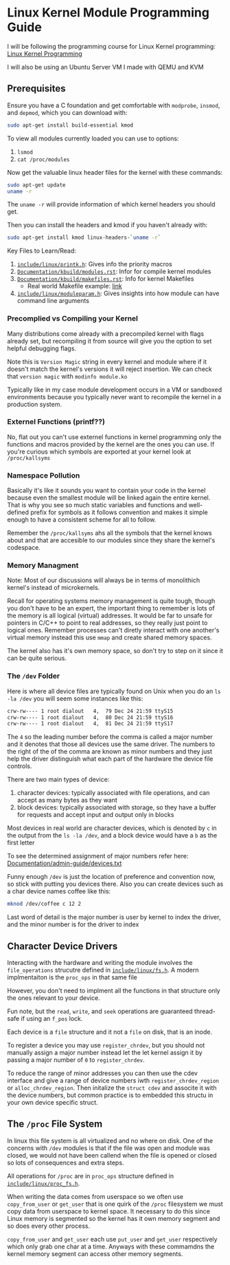 # Linux Kernel Module Programming Guide 

I will be following the programming course for Linux Kernel programming:
[Linux Kernel Programming](https://sysprog21.github.io/lkmpg/#introduction)

I will also be using an Ubuntu Server VM I made with QEMU and KVM

## Prerequisites

Ensure you have a C foundation and get comfortable with `modprobe`, `insmod`,
and `depmod`, which you can download with:

```sh
sudo apt-get install build-essential kmod
```

To view all modules currently loaded you can use to options:

1. `lsmod`
2. `cat /proc/modules`

Now get the valuable linux header files for the kernel with these commands:

```sh
sudo apt-get update
uname -r
```

The `uname -r` will provide information of which kernel headers you should get.

Then you can install the headers and kmod if you haven't already with:

```sh
sudo apt-get install kmod linux-headers-`uname -r`
```

Key Files to Learn/Read:

1. [`include/linux/printk.h`](https://git.kernel.org/pub/scm/linux/kernel/git/stable/linux.git/tree/include/linux/printk.h): Gives info the priority macros
2. [`Documentation/kbuild/modules.rst`](https://git.kernel.org/pub/scm/linux/kernel/git/stable/linux.git/tree/Documentation/kbuild/modules.rst): Infor for compile kernel modules
3. [`Documentation/kbuild/makefiles.rst`](https://git.kernel.org/pub/scm/linux/kernel/git/stable/linux.git/tree/Documentation/kbuild/makefiles.rst): Info for kernel Makefiles
    - Real world Makefile example: [link](https://git.kernel.org/pub/scm/linux/kernel/git/stable/linux.git/tree/drivers/char/Makefile)
4. [`include/linux/moduleparam.h`](https://git.kernel.org/pub/scm/linux/kernel/git/stable/linux.git/tree/include/linux/moduleparam.h): Gives insights into how module can have command line arguments

### Precomplied vs Compiling your Kernel

Many distributions come already with a precompiled kernel with flags already 
set, but recompiling it from source will give you the option to set helpful
debugging flags.

Note this is `Version Magic` string in every kernel and module where if it
doesn't match the kernel's versions it will reject insertion. We can check that 
`version magic` with `modinfo module.ko`

Typically like in my case module development occurs in a VM or sandboxed 
environments because you typically never want to recompile the kernel in a 
production system.

### Externel Functions (printf??)

No, flat out you can't use externel functions in kernel programming only the 
functions and macros provided by the kernel are the ones you can use. If you're
curious which symbols are exported at your kernel look at `/proc/kallsyms`

### Namespace Pollution

Basically it's like it sounds you want to contain your code in the kernel
because even the smallest module will be linked again the entire kernel. That is
why you see so much static variables and functions and well-defined prefix for
symbols as it follows convention and makes it simple enough to have a 
consistent scheme for all to follow.

Remember the `/proc/kallsyms` ahs all the symbols that the kernel knows about
and that are accesible to our modules since they share the kernel's codespace.

### Memory Managment

Note: Most of our discussions will always be in terms of monolithich kernel's
instead of microkernels.

Recall for operating systems memory management is quite tough, though you don't
have to be an expert, the important thing to remember is lots of the memory
is all logical (virtual) addresses. It would be far to unsafe for pointers
in C/C++ to point to real addresses, so they really just point to logical ones.
Remember processes can't diretly interact with one another's virtual memory
instead this use `mmap` and create shared memory spaces.

The kernel also has it's own memory space, so don't try to step on it since it
can be quite serious.


### The `/dev` Folder

Here is where all device files are typically found on Unix when you do an
`ls -la /dev` you will seem some instances like this:

```sh
crw-rw---- 1 root dialout   4,  79 Dec 24 21:59 ttyS15
crw-rw---- 1 root dialout   4,  80 Dec 24 21:59 ttyS16
crw-rw---- 1 root dialout   4,  81 Dec 24 21:59 ttyS17
```

The `4` so the leading number before the comma is called a major number and it
denotes that those all devices use the same driver. The numbers to the right
of the of the comma are known as minor numbers and they just help the driver
distinguish what each part of the hardware the device file controls.

There are two main types of device:

1. character devices: typically associated with file operations, and can accept
                      as many bytes as they want
2. block devices: typically associated with storage, so they have a buffer for 
                  requests and accept input and output only in blocks

Most devices in real world are character devices, which is denoted by `c` in
the output from the `ls -la /dev`, and a block device would have a `b` as the 
first letter

To see the determined assignment of major numbers refer here:
[Documentation/admin-guide/devices.txt](https://git.kernel.org/pub/scm/linux/kernel/git/stable/linux.git/tree/Documentation/admin-guide/devices.txt)

Funny enough `/dev` is just the location of preference and convention now, so 
stick with putting you devices there. Also you can create devices such as a 
char device names coffee like this:

```sh
mknod /dev/coffee c 12 2
```

Last word of detail is the major number is user by kernel to index the driver,
and the minor number is for the driver to index

## Character Device Drivers

Interacting with the hardware and writing the module involves the
`file_operations` strucutre defined in [`include/linux/fs.h`](https://git.kernel.org/pub/scm/linux/kernel/git/stable/linux.git/tree/include/linux/fs.h). A modern implmentaiton is the `proc_ops` in that same
file

However, you don't need to implment all the functions in that structure only
the ones relevant to your device.

Fun note, but the `read`, `write`, and `seek` operations are guaranteed 
thread-safe if using an `f_pos` lock.

Each device is a `file` structure and it not a `file` on disk, that is an inode.

To register a device you may use `register_chrdev`, but you should not manually
assign a major number instead let the let kernel assign it by passing a major 
number of `0` to `register_chrdev`. 

To reduce the range of minor addresses you can then use the cdev interface and 
give a range of device numbers iwth `register_chrdev_region` or 
`alloc_chrdev_region`. Then initalize the `struct cdev` and associte it with the
device numbers, but common practice is to embedded this structu in your own
device specific struct.

## The `/proc` File System

In linux this file system is all virtualized and no where on disk. One of the
concerns with `/dev` modules is that if the file was open and module was closed,
we would not have been callend when the file is opened or closed so lots of 
consequences and extra steps.

All operations for `/proc` are in `proc_ops` structure defined in
[`include/linux/proc_fs.h`](https://git.kernel.org/pub/scm/linux/kernel/git/stable/linux.git/tree/include/linux/proc_fs.h).

When writing the data comes from userspace so we often use `copy_from_user` or
`get_user` that is one quirk of the `/proc` filesystem we must copy data from 
userspace to kernel space. It necessary to do this since Linux memory is 
segmented so the kernel has it own memory segment and so does every other process.

`copy_from_user` and `get_user` each use `put_user` and `get_user` respectively
which only grab one char at a time. Anyways with these commamdns the kernel
memory segment can access other memory segments.
